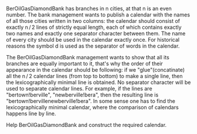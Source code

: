 BerOilGasDiamondBank has branches in n cities, at that n is an even number. The bank management wants to publish a calendar with the names of all those cities written in two columns: the calendar should consist of exactly n / 2 lines of strictly equal length, each of which contains exactly two names and exactly one separator character between them. The name of every city should be used in the calendar exactly once. For historical reasons the symbol d is used as the separator of words in the calendar.

The BerOilGasDiamondBank management wants to show that all its branches are equally important to it, that's why the order of their appearance in the calendar should be following: if we "glue"(concatinate) all the n / 2 calendar lines (from top to bottom) to make a single line, then the lexicographically minimal line is obtained. No separator character will be used to separate calendar lines. For example, if the lines are "bertown!berville", "newberville!bera", then the resulting line is "bertown!bervillenewberville!bera". In some sense one has to find the lexicographically minimal calendar, where the comparison of calendars happens line by line.

Help BerOilGasDiamondBank and construct the required calendar.